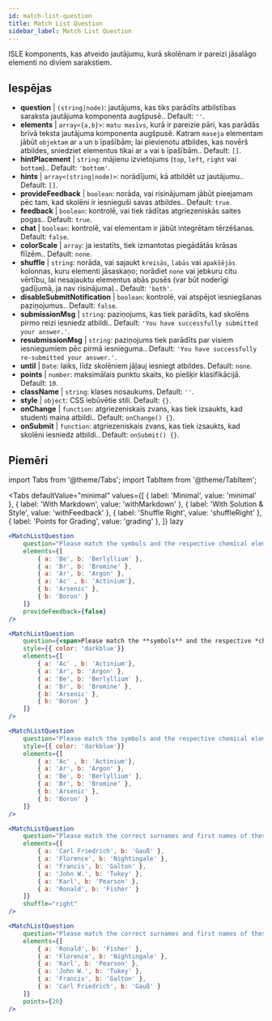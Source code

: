 ```yaml
---
id: match-list-question 
title: Match List Question
sidebar_label: Match List Question
---
```


ISLE komponents, kas atveido jautājumu, kurā skolēnam ir pareizi jāsalāgo elementi no diviem sarakstiem.

## Iespējas

* __question__ | `(string|node)`: jautājums, kas tiks parādīts atbilstības saraksta jautājuma komponenta augšpusē.. Default: `''`.
* __elements__ | `array<{a,b}>`: `matu masīvs`, kurā ir pareizie pāri, kas parādās brīvā teksta jautājuma komponenta augšpusē. Katram `maseja` elementam jābūt `objektam` ar `a` un `b` īpašībām; lai pievienotu atbildes, kas novērš atbildes, sniedziet elementus tikai ar `a` vai `b` īpašībām.. Default: `[]`.
* __hintPlacement__ | `string`: mājienu izvietojums (`top`, `left`, `right` vai `bottom`).. Default: `'bottom'`.
* __hints__ | `array<(string|node)>`: norādījumi, kā atbildēt uz jautājumu.. Default: `[]`.
* __provideFeedback__ | `boolean`: norāda, vai risinājumam jābūt pieejamam pēc tam, kad skolēni ir iesnieguši savas atbildes.. Default: `true`.
* __feedback__ | `boolean`: kontrolē, vai tiek rādītas atgriezeniskās saites pogas.. Default: `true`.
* __chat__ | `boolean`: kontrolē, vai elementam ir jābūt integrētam tērzēšanas. Default: `false`.
* __colorScale__ | `array`: ja iestatīts, tiek izmantotas piegādātās krāsas flīzēm.. Default: `none`.
* __shuffle__ | `string`: norāda, vai sajaukt `kreisās`, `labās` vai `apakšējās` kolonnas, kuru elementi jāsaskaņo; norādiet `none` vai jebkuru citu vērtību, lai nesajauktu elementus abās pusēs (var būt noderīgi gadījumā, ja nav risinājuma).. Default: `'both'`.
* __disableSubmitNotification__ | `boolean`: kontrolē, vai atspējot iesniegšanas paziņojumus.. Default: `false`.
* __submissionMsg__ | `string`: paziņojums, kas tiek parādīts, kad skolēns pirmo reizi iesniedz atbildi.. Default: `'You have successfully submitted your answer.'`.
* __resubmissionMsg__ | `string`: paziņojums tiek parādīts par visiem iesniegumiem pēc pirmā iesnieguma.. Default: `'You have successfully re-submitted your answer.'`.
* __until__ | `Date`: laiks, līdz skolēniem jāļauj iesniegt atbildes. Default: `none`.
* __points__ | `number`: maksimālais punktu skaits, ko piešķir klasifikācijā. Default: `10`.
* __className__ | `string`: klases nosaukums. Default: `''`.
* __style__ | `object`: CSS iebūvētie stili. Default: `{}`.
* __onChange__ | `function`: atgriezeniskais zvans, kas tiek izsaukts, kad studenti maina atbildi.. Default: `onChange() {}`.
* __onSubmit__ | `function`: atgriezeniskais zvans, kas tiek izsaukts, kad skolēni iesniedz atbildi.. Default: `onSubmit() {}`.


## Piemēri

import Tabs from '@theme/Tabs';
import TabItem from '@theme/TabItem';

<Tabs
    defaultValue="minimal"
    values={[
        { label: 'Minimal', value: 'minimal' },
        { label: 'With Markdown', value: 'withMarkdown' },
        { label: 'With Solution & Style', value: 'withFeedback' },
        { label: 'Shuffle Right', value: 'shuffleRight' },
        { label: 'Points for Grading', value: 'grading' },
    ]}
    lazy
>

<TabItem value="minimal">

```jsx live
<MatchListQuestion
    question="Please match the symbols and the respective chemical element."
    elements={[
        { a: 'Be', b: 'Berlyllium' },
        { a: 'Br', b: 'Bromine' },
        { a: 'Ar', b: 'Argon' },
        { a: 'Ac' , b: 'Actinium'},
        { b: 'Arsenic' },
        { b: 'Boron' }
    ]}
    provideFeedback={false}
/>
```
</TabItem>

<TabItem value="withMarkdown">

```jsx live
<MatchListQuestion
    question={<span>Please match the **symbols** and the respective *chemical* element.</span>}
    style={{ color: 'darkblue'}}
    elements={[
        { a: 'Ac' , b: 'Actinium'},
        { a: 'Ar', b: 'Argon' },
        { a: 'Be', b: 'Berlyllium' },
        { a: 'Br', b: 'Bromine' },
        { b: 'Arsenic' },
        { b: 'Boron' }
    ]}
/>
```
</TabItem>

<TabItem value="withFeedback">

```jsx live
<MatchListQuestion
    question="Please match the symbols and the respective chemical element."
    style={{ color: 'darkblue'}}
    elements={[
        { a: 'Ac' , b: 'Actinium'},
        { a: 'Ar', b: 'Argon' },
        { a: 'Be', b: 'Berlyllium' },
        { a: 'Br', b: 'Bromine' },
        { b: 'Arsenic' },
        { b: 'Boron' }
    ]}
/>
```
</TabItem>

<TabItem value="shuffleRight">

```jsx live
<MatchListQuestion
    question="Please match the correct surnames and first names of these statisticians."
    elements={[
        { a: 'Carl Friedrich', b: 'Gauß' },
        { a: 'Florence', b: 'Nightingale' },
        { a: 'Francis', b: 'Galton' },
        { a: 'John W.', b: 'Tukey' },
        { a: 'Karl', b: 'Pearson' },
        { a: 'Ronald', b: 'Fisher' }
    ]}
    shuffle="right"
/>
```
</TabItem>

<TabItem value="grading">

```jsx live
<MatchListQuestion
    question="Please match the correct surnames and first names of these statisticians."
    elements={[
        { a: 'Ronald', b: 'Fisher' },
        { a: 'Florence', b: 'Nightingale' },
        { a: 'Karl', b: 'Pearson' },
        { a: 'John W.', b: 'Tukey' },
        { a: 'Francis', b: 'Galton' },
        { a: 'Carl Friedrich', b: 'Gauß' }
    ]}
    points={20}
/>
```
</TabItem>

</Tabs>
